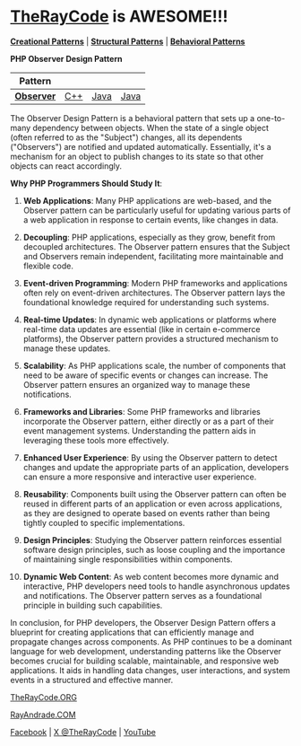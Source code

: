 # [TheRayCode](../../../README.md) is AWESOME!!!

**[Creational Patterns](../../Creational/README.md)** | **[Structural Patterns](../../Structural/README.md)** | **[Behavioral Patterns](../README.md)**

**PHP Observer Design Pattern**

|Pattern|   |   |   |
|---|---|---|---|
| [**Observer**](README.md) | [C++](../../../CPP/Behavioral/Observer/README.md) | [Java](../../../Java/Behavioral/Observer/README.md) | [Java](../../../Java/Behavioral/Observer/README.md) |

The Observer Design Pattern is a behavioral pattern that sets up a one-to-many dependency between objects. When the state of a single object (often referred to as the "Subject") changes, all its dependents ("Observers") are notified and updated automatically. Essentially, it's a mechanism for an object to publish changes to its state so that other objects can react accordingly.

**Why PHP Programmers Should Study It**:

1. **Web Applications**: Many PHP applications are web-based, and the Observer pattern can be particularly useful for updating various parts of a web application in response to certain events, like changes in data.

2. **Decoupling**: PHP applications, especially as they grow, benefit from decoupled architectures. The Observer pattern ensures that the Subject and Observers remain independent, facilitating more maintainable and flexible code.

3. **Event-driven Programming**: Modern PHP frameworks and applications often rely on event-driven architectures. The Observer pattern lays the foundational knowledge required for understanding such systems.

4. **Real-time Updates**: In dynamic web applications or platforms where real-time data updates are essential (like in certain e-commerce platforms), the Observer pattern provides a structured mechanism to manage these updates.

5. **Scalability**: As PHP applications scale, the number of components that need to be aware of specific events or changes can increase. The Observer pattern ensures an organized way to manage these notifications.

6. **Frameworks and Libraries**: Some PHP frameworks and libraries incorporate the Observer pattern, either directly or as a part of their event management systems. Understanding the pattern aids in leveraging these tools more effectively.

7. **Enhanced User Experience**: By using the Observer pattern to detect changes and update the appropriate parts of an application, developers can ensure a more responsive and interactive user experience.

8. **Reusability**: Components built using the Observer pattern can often be reused in different parts of an application or even across applications, as they are designed to operate based on events rather than being tightly coupled to specific implementations.

9. **Design Principles**: Studying the Observer pattern reinforces essential software design principles, such as loose coupling and the importance of maintaining single responsibilities within components.

10. **Dynamic Web Content**: As web content becomes more dynamic and interactive, PHP developers need tools to handle asynchronous updates and notifications. The Observer pattern serves as a foundational principle in building such capabilities.

In conclusion, for PHP developers, the Observer Design Pattern offers a blueprint for creating applications that can efficiently manage and propagate changes across components. As PHP continues to be a dominant language for web development, understanding patterns like the Observer becomes crucial for building scalable, maintainable, and responsive web applications. It aids in handling data changes, user interactions, and system events in a structured and effective manner.

[TheRayCode.ORG](https://www.TheRayCode.org)

[RayAndrade.COM](https://www.RayAndrade.com)

[Facebook](https://www.facebook.com/TheRayCode/) | [X @TheRayCode](https://www.x.com/TheRayCode/) | [YouTube](https://www.youtube.com/TheRayCode/)
